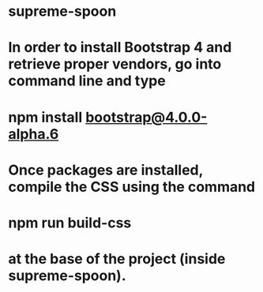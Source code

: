 # supreme-spoon
#
# In order to install Bootstrap 4 and retrieve proper vendors, go into command line and type
#           npm install bootstrap@4.0.0-alpha.6
# Once packages are installed, compile the CSS using the command
#           npm run build-css
# at the base of the project (inside supreme-spoon).
